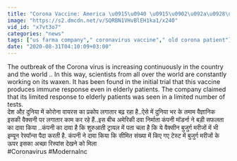```yaml
---
title: "Corona Vaccine: America \u0915\u0940 \u0915\u0902\u092a\u0928\u0940 Moderna \u0915\u093e \u0926\u093e\u0935\u093e,\u091f\u094d\u0930\u093e\u092f\u0932 \u092e\u0947\u0902 \u092c\u0941\u091c\u0941\u0930\u094d\u0917\u094b\u0902 \u092a\u0930 \u092d\u0940 \u0905\u0938\u0930\u0926\u093e\u0930 \u0935\u0928\u0907\u0902\u0921\u093f\u092f\u093e \u0939\u093f\u0902\u0926\u0940"
image: "https://s2.dmcdn.net/v/SQRBN1VHvBlEH1ka1/x240"
vid_id: "x7vt3o7"
categories: "news"
tags: ["us farma company"," coronavirus vaccine"," old corona patient"]
date: "2020-08-31T04:10:09+03:00"
---
```

The outbreak of the Corona virus is increasing continuously in the country and the world .. In this way, scientists from all over the world are constantly working on its waxen. It has been found in the initial trial that this vaccine produces immune response even in elderly patients. The company claimed that its limited response to elderly patients was seen in a limited number of tests.    <br>देश औऱ दुनिया में कोरोना वायरस का प्रकोप लगातार बढ़ रहा है..ऐसे में दुनिया भर के तमाम वैज्ञानिक इसकी वैक्सनी पर लगातार काम कर रहे हैं..इस बीच अमेरिकी दवा निर्माता कंपनी मॉडर्ना ने बड़ी सफलता का दावा किया ..कंपनी का दावा है कि शुरुआती ट्रायल में पता चला है कि ये वैक्सीन बुजुर्ग मरीजों में भी इम्यून रेस्पॉन्स पैदा करती है. कंपनी ने दावा किया कि सीमित संख्या में किए गए टेस्ट में बुजुर्ग मरीजों के ऊपर इसका अच्छा रिस्पांस देखने को मिला    <br>#Coronavirus #ModernaInc
